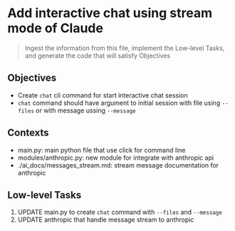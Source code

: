 # Add interactive chat using stream mode of Claude

> Ingest the information from this file, implement the Low-level Tasks, and generate the code that will satisfy Objectives

## Objectives

- Create `chat` cli command for start interactive chat session
- `chat` command should have argument to initial session with file using `--files` or with message ussing `--message`

## Contexts

- main.py: main python file that use click for command line
- modules/anthropic.py: new module for integrate with anthropic api
- ./ai_docs/messages_stream.md: stream message documentation for anthropic

## Low-level Tasks

1. UPDATE main.py to create `chat` command with `--files` and `--message`
3. UPDATE anthropic that handle message stream to anthropic
